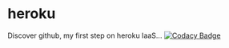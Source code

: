 # heroku
Discover github, my first step on heroku IaaS...
[![Codacy Badge](https://app.codacy.com/project/badge/Grade/0a55440988ae4ea38888018eeb18f9ec)](https://www.codacy.com/gh/tadiavo/heroku/dashboard?utm_source=github.com&amp;utm_medium=referral&amp;utm_content=tadiavo/heroku&amp;utm_campaign=Badge_Grade)

